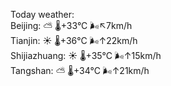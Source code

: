 Today weather:  
Beijing: ⛅️  🌡️+33°C 🌬️↖7km/h  
Tianjin: ☀️   🌡️+36°C 🌬️↑22km/h  
Shijiazhuang: ☀️   🌡️+35°C 🌬️↑15km/h  
Tangshan: ⛅️  🌡️+34°C 🌬️↑21km/h  

